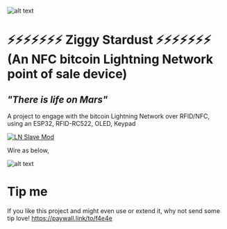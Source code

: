 ![alt text](https://i.imgur.com/telFnTB.png)

# ⚡⚡⚡⚡⚡⚡⚡ Ziggy Stardust ⚡⚡⚡⚡⚡⚡⚡ </br> (An NFC bitcoin Lightning Network point of sale device) 

## *"There is life on Mars"*

A project to engage with the bitcoin Lightning Network over RFID/NFC, using an ESP32, RFID-RC522, OLED, Keypad

[![LN Slave Mod](https://i.imgur.com/aSmrQgv.png)](https://www.youtube.com/watch?v=5A0KK0k33cI)

Wire as below,

![alt text](https://i.imgur.com/CtX7M1d.png)


# Tip me
If you like this project and might even use or extend it, why not send some tip love!
https://paywall.link/to/f4e4e
